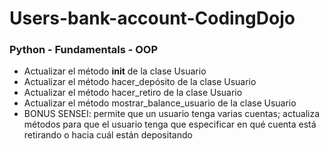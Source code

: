 # Users-bank-account-CodingDojo
### Python - Fundamentals - OOP
* Actualizar el método __init__ de la clase Usuario  
* Actualizar el método hacer_depósito de la clase Usuario  
* Actualizar el método hacer_retiro de la clase Usuario  
* Actualizar el método mostrar_balance_usuario de la clase Usuario  
* BONUS SENSEI: permite que un usuario tenga varias cuentas; actualiza métodos para que el usuario tenga que especificar en qué cuenta está retirando o hacia cuál están depositando

